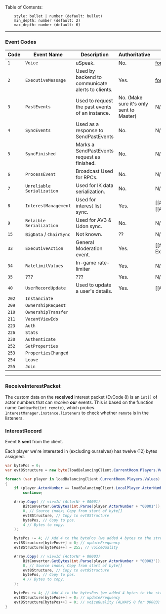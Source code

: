 Table of Contents: 
```toc
    style: bullet | number (default: bullet)
    min_depth: number (default: 2)
    max_depth: number (default: 6)
```
---

### Event Codes

| Code  | Event Name                 | Description                                       | Authoritative                            | DocLink                                                                |
| ----- | -------------------------- | ------------------------------------------------- | ---------------------------------------- | ---------------------------------------------------------------------- |
| `1`   | `Voice`                    | uSpeak.                                           | No.                                      | [format](uSpeak/Format.md)                                             |
| `2`   | `ExecutiveMessage`         | Used by backend to communicate alerts to clients. | Yes.                                     | [format](ExecutiveMessage/Format.md)                                   |
| `3`   | `PastEvents`               | Used to request the past events of an instance.   | No. (Make sure it's only sent to Master) | N/A                                                                    |
| `4`   | `SyncEvents`               | Used as a response to SendPastEvents              | No.                                      | N/A                                                                    |
| `5`   | `SyncFinished`             | Marks a SendPastEvents request as finished.       | No.                                      | N/A                                                                    |
| `6`   | `ProcessEvent`             | Broadcast Used for RPCs.                          | No.                                      | N/A                                                                    |
| `7`   | `Unreliable Serialization` | Used for IK data serialization.                   | No.                                      | N/A                                                                    |
| `8`   | `InterestManagement`       | Used for interest list sync.                      | Yes.                                     | [[#ReceiveInterestPacket]], [[#InterestRecord]]                        |
| `9`   | `Relaible Serialization`   | Used for AV3 & Udon sync.                         | No.                                      | N/A                                                                    |
| `15`  | `BigData` / `ChairSync`    | Not known.                                        | ??                                       | N/A                                                                    |
| `33`  | `ExecutiveAction`          | General Moderation event.                         | Yes.                                     | [[#ModNetworkProperty Event 33 - ExecutiveAction\|ModNetworkProperty]] |
| `34`  | `RatelimitValues`          | In-game rate-limiter                              | Yes.                                     | N/A                                                                    |
| `35`  | ???                        | ???                                               | Yes.                                     | N/A                                                                    |
| `40`  | `UserRecordUpdate`         | Used to update a user's details.                  | Yes.                                     | [[#RecordUpdateFlags]]                                                 |
| `202` | `Instanciate`              |                                                   |                                          |                                                                        |
| `209` | `OwnershipRequest`         |                                                   |                                          |                                                                        |
| `210` | `OwnershipTransfer`        |                                                   |                                          |                                                                        |
| `211` | `VacantViewIds`            |                                                   |                                          |                                                                        |
| `223` | `Auth`                     |                                                   |                                          |                                                                        |
| `226` | `Stats`                    |                                                   |                                          |                                                                        |
| `230` | `Authenticate`             |                                                   |                                          |                                                                        |
| `252` | `SetProperties`            |                                                   |                                          |                                                                        |
| `253` | `PropertiesChanged`        |                                                   |                                          |                                                                        |
| `254` | `Leave`                    |                                                   |                                          |                                                                        |
| `255` | `Join`                     |                                                   |                                          |                                                                        |

---

### ReceiveInterestPacket
The custom data on the **received** interest packet (EvCode 8) is an `int[]` of actor numbers that can _receive_ ___our___ events. This is based on the function name `CanHearMe(int remote)`, which probes `InterestManager.instance.listeners` to check whether `remote` is in the listeners.

### InterestRecord
Event 8 **sent** from the client.

Each player we're interested in (excluding ourselves) has twelve (12) bytes assigned.

```cs
var bytePos = 0;
var evt8Structure = new byte[loadBalancingClient.CurrentRoom.Players.Values.Count * 12 - 12]; // 12 bytes per player + excluding our own

foreach (var player in loadBalancingClient.CurrentRoom.Players.Values)
{
    if (player.ActorNumber == loadBalancingClient.LocalPlayer.ActorNumber)
        continue;

    Array.Copy( // viewId (ActorNr + 00001)
        BitConverter.GetBytes(int.Parse(player.ActorNumber + "00001")), // byte[] of ActorNr + 00001
        0, // Source index; Copy from start of byte[]
        evt8Structure, // Copy to evt8Structure
        bytePos, // Copy to pos.
        4 // Bytes to copy.
    );

    bytePos += 4; // Add 4 to the bytePos (we added 4 bytes to the structure)
    evt8Structure[bytePos++] = 0; // updateFrequency
    evt8Structure[bytePos++] = 255; // voiceQuality

    Array.Copy( // viewId (ActorNr + 00003)
        BitConverter.GetBytes(int.Parse(player.ActorNumber + "00003")), // byte[] of ActorNr + 00003
        0, // Source index; Copy from start of byte[]
        evt8Structure, // Copy to evt8Structure
        bytePos, // Copy to pos.
        4 // Bytes to copy.
    );

    bytePos += 4; // Add 4 to the bytesPos (we added 4 bytes to the structure)
    evt8Structure[bytePos++] = 0; // updateFrequency
    evt8Structure[bytePos++] = 0; // voiceQuality (ALWAYS 0 for 00003)
}
```
<!-- TODO: Clean this up later.
| Type                          | Description       | Offset |
| ----------------------------- | ----------------- | ------ |
| `int`                         | `viewId`          | `0x10` |
| `byte`                        | `updateFrequency` | `0x14` |
| `FlatBufferNetworkSerializer` | `serializer`      | `0x18` |
| `byte`                        | `voiceQuality`    | `0x20` |
-->
